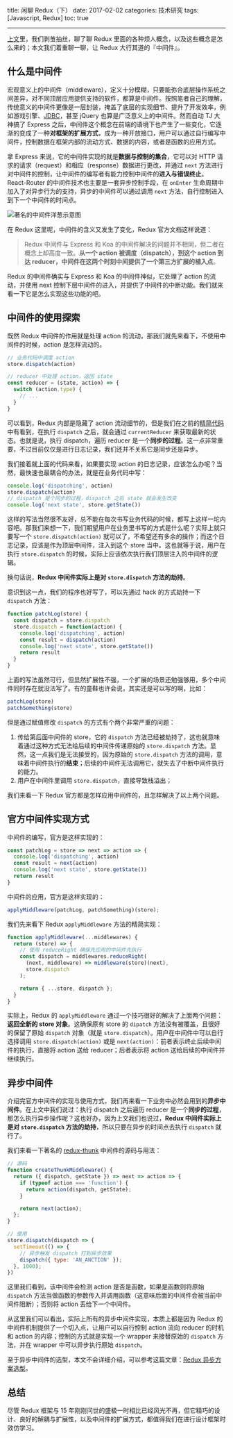 title: 闲聊 Redux（下）
date: 2017-02-02
categories: 技术研究
tags: [Javascript, Redux]
toc: true

---

[上文](/2016/12/03/Chat-about-Redux-1/)里，我们剥茧抽丝，聊了聊 Redux 里面的各种烦人概念，以及这些概念是怎么来的；本文我们着重聊一聊，让 Redux 大行其道的『中间件』。

<!--more-->

## 什么是中间件

宏观意义上的中间件（middleware），定义十分模糊，只要能弥合底层操作系统之间差异，对不同顶层应用提供支持的软件，都算是中间件。按照笔者自己的理解，传统意义的中间件更像是一层封装，掩盖了底层的实现细节、提升了开发效率，例如游戏引擎、[JDBC](https://en.wikipedia.org/wiki/Java_Database_Connectivity)，甚至 jQuery 也算是广泛意义上的中间件。然而自动 TJ 大神搞了 Express 之后，中间件这个概念在前端的语境下也产生了一些变化，它逐渐的变成了一种**对框架的扩展方式**，成为一种开放接口，用户可以通过自行编写中间件，控制数据在框架内部的流动方式、数据的内容，或者是函数的应用方式。

拿 Express 来说，它的中间件实现的就是**数据与控制的集合**，它可以对 HTTP 请求的请求（request）和相应（response）数据进行更改，并通过 `next` 方法进行对中间件的控制，让中间件的编写者有能力控制中间件的**进入与错误终止**。React-Router 的中间件技术也主要是一套异步控制手段，在 `onEnter` 生命周期中加入了对异步行为的支持，异步的中间件可以通过调用 `next` 方法，自行控制进入到下一个中间件的时间点。

![著名的中间件洋葱示意图](http://ww1.sinaimg.cn/large/7921624bjw1fccmekzhe7j207805e74j.jpg)

在 Redux 这里呢，中间件的含义又发生了变化，Redux 官方文档这样说道：

> Redux 中间件与 Express 和 Koa 的中间件解决的问题并不相同，但二者在概念上却高度一致。**从一个 action 被调度（dispatch），到这个 action 到达 reducer，中间件在这两个时刻中间提供了一个第三方扩展的植入点**。

Redux 的中间件确实与 Express 和 Koa 的中间件神似，它处理了 action 的流动，并使用 next 控制下层中间件的进入，并提供了中间件的中断功能。我们就来看一下它是怎么实现这些功能的吧。

## 中间件的使用探索

既然 Redux 中间件的作用就是处理 action 的流动，那我们就先来看下，不使用中间件的时候，action 是怎样流动的。

```js
// 业务代码中调度 action
store.dispatch(action)

// reducer 中处理 action，返回 state
const reducer = (state, action) => {
  switch (action.type) {
    // ...
  }
}
```

可以看到，Redux 内部是隐藏了 action 流动细节的，但是我们在之前的[精简代码](/2016/12/03/Chat-about-Redux-1/#dispatch：更新状态、触发回调)中有看到，在执行 `dispatch` 之后，就会通过 `currentReducer` 来获取最新的状态。也就是说，执行 dispatch，遍历 reducer 是一个**同步的过程**。这一点非常重要，不过目前仅仅是进行日志记录，我们还并不关系它是同步还是异步。

我们接着就上面的代码来看，如果要实现 action 的日志记录，应该怎么办呢？当然，最快速也最耦合的办法，就是在业务代码中写：

```js
console.log('dispatching', action)
store.dispatch(action)
// dispatch 是个同步的过程，dispatch 之后 state 就会发生改变
console.log('next state', store.getState())
```

这样的写法当然很不友好，总不能在每次书写业务代码的时候，都写上这样一坨内容吧。那我们来想一下，我们期望用户在业务里书写的方式是什么呢？实际上就只要写一个 `store.dispatch(action)` 就可以了，不希望还有多余的操作；而这个日志记录，应该是作为顶层中间件，注入到这个 store 当中。这也就等于说，用户在执行 `store.dispatch` 的时候，实际上应该依次执行我们顶层注入的中间件的逻辑。

换句话说，**Redux 中间件实际上是对 `store.dispatch` 方法的劫持**。

意识到这一点，我们的程序也好写了，可以先通过 hack 的方式劫持一下 `dispatch` 方法：

```js
function patchLog(store) {
  const dispatch = store.dispatch
  store.dispatch = function(action) {
    console.log('dispatching', action)
    const result = dispatch(action)
    console.log('next state', store.getState())
    return result
  }
}
```

上面的写法虽然可行，但显然扩展性不强，一个扩展的场景还勉强够用，多个中间件同时存在就没法写了。有的童鞋也许会说，其实还是可以写的啊，比如：

```js
patchLog(store)
patchSomething(store)
```

但是通过赋值修改 `dispatch` 的方式有个两个非常严重的问题：

1. 传给第后面中间件的 store，它的 `dispatch` 方法已经被劫持了，这也就意味着通过这种方式无法给后续的中间件传递原始的 `store.dispatch` 方法。显然，这一点我们是无法接受的，因为原始的 `store.dispatch` 方法的调用，意味着中间件执行的**结束**；后续的中间件无法调用它，就失去了中断中间件执行的能力。
2. 用户在中间件里调用 `store.dispatch`，直接导致栈溢出；

我们来看一下 Redux 官方都是怎样应用中间件的，且怎样解决了以上两个问题。

## 官方中间件实现方式

中间件的编写，官方是这样实现的：

```js
const patchLog = store => next => action => {
  console.log('dispatching', action)
  const result = next(action)
  console.log('next state', store.getState())
  return result
}
```

中间件的应用，官方是这样实现的：

```js
applyMiddleware(patchLog, patchSomething)(store);
```

我们先来看下 Redux `applyMiddleware` 方法的精简实现：

```js
function applyMiddleware(...middlewares) {
  return (store) => {
    // 使用 reduceRight 确保先应用的中间件先执行
    const dispatch = middlewares.reduceRight(
      (next, middleware) => middleware(store)(next),
      store.dispatch
    );

    return { ...store, dispatch };
  }
}
```

实际上，Redux 的 `applyMiddleware` 通过一个技巧很好的解决了上面两个问题：**返回全新的 store 对象**。这确保原有 store 的 `dipatch` 方法没有被覆盖，且很好的保留了原始 `dispatch` 对象（就是 `store.dispatch`）。用户在中间件中可以自行选择调用 `store.dispatch(action)` 或是 `next(action)`：前者表示终止后续中间件的执行，直接将 action 送给 reducer；后者表示将 action 送给后续的中间件并继续执行。

## 异步中间件

介绍完官方中间件的实现与使用方式，我们再来看一下业务中必然会用到的**异步中间件**。在上文中我们说过：执行 dispatch 之后遍历 reducer 是一个**同步的过程**，那怎么执行异步操作呢？这也好办，因为上文我们也说过，**Redux 中间件实际上是对 `store.dispatch` 方法的劫持**，所以只要在异步的时间点去执行 `dispatch` 就行了。

我们来看一下著名的 [redux-thunk](https://github.com/gaearon/redux-thunk) 中间件的源码与用法：

```js
// 源码
function createThunkMiddleware() {
  return ({ dispatch, getState }) => next => action => {
    if (typeof action === 'function') {
      return action(dispatch, getState);
    }

    return next(action);
  };
}

// 使用
store.dispatch(dispatch => {
  setTimeout(() => {
    // 异步触发 dispatch 打到异步效果
    dispatch({ type: 'AN_ANCTION' });
  }, 1000);
})
```

这里我们看到，该中间件会检测 action 是否是函数，如果是函数则将原始 `dispatch` 方法当做函数的参数传入并调用函数（这意味后面的中间件会被当前中间件阻断）；否则将 action 丢给下一个中间件。

从这里我们可以看出，实际上所有的异步中间件实现，本质上都是因为 Redux 的中间件机制提供了一个切入点，让用户可以自行控制 action 流向 reducer 的时机和 action 的内容；控制的方式就是实现一个 wrapper 来接替原始的 `dispatch` 方法，并在 wrapper 中可以异步执行原始 `dispatch`。

至于异步中间件的选型，本文不会详细介绍，可以参考这篇文章：[Redux 异步方案选型](https://zhuanlan.zhihu.com/p/24337401)。

## 总结

尽管 Redux 框架与 15 年刚刚问世的盛极一时相比已经风光不再，但它精巧的设计、良好的解耦与扩展性，以及中间件的扩展方式，都值得我们在进行设计框架时效仿学习。
